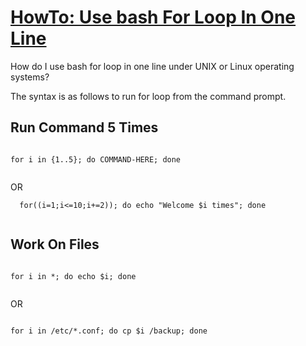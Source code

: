 # [HowTo: Use bash For Loop In One Line](http://www.cyberciti.biz/faq/linux-unix-bash-for-loop-one-line-command/)

How do I use bash for loop in one line under UNIX or Linux operating systems?

The syntax is as follows to run for loop from the command prompt.

## Run Command 5 Times


     
    for i in {1..5}; do COMMAND-HERE; done
     

OR


      for((i=1;i<=10;i+=2)); do echo "Welcome $i times"; done
     

## Work On Files


     
    for i in *; do echo $i; done
     

OR


     
    for i in /etc/*.conf; do cp $i /backup; done
